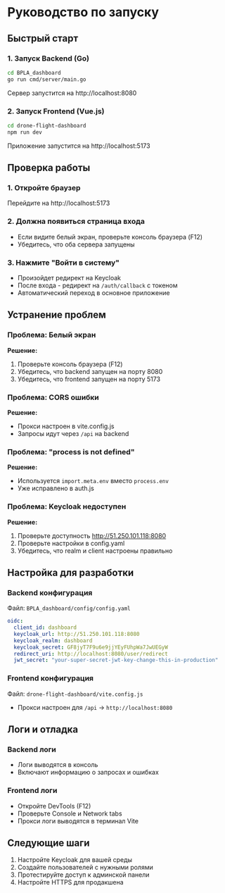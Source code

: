 # Руководство по запуску

## Быстрый старт

### 1. Запуск Backend (Go)

```bash
cd BPLA_dashboard
go run cmd/server/main.go
```

Сервер запустится на http://localhost:8080

### 2. Запуск Frontend (Vue.js)

```bash
cd drone-flight-dashboard
npm run dev
```

Приложение запустится на http://localhost:5173

## Проверка работы

### 1. Откройте браузер
Перейдите на http://localhost:5173

### 2. Должна появиться страница входа
- Если видите белый экран, проверьте консоль браузера (F12)
- Убедитесь, что оба сервера запущены

### 3. Нажмите "Войти в систему"
- Произойдет редирект на Keycloak
- После входа - редирект на `/auth/callback` с токеном
- Автоматический переход в основное приложение

## Устранение проблем

### Проблема: Белый экран
**Решение:**
1. Проверьте консоль браузера (F12)
2. Убедитесь, что backend запущен на порту 8080
3. Убедитесь, что frontend запущен на порту 5173

### Проблема: CORS ошибки
**Решение:**
- Прокси настроен в vite.config.js
- Запросы идут через `/api` на backend

### Проблема: "process is not defined"
**Решение:**
- Используется `import.meta.env` вместо `process.env`
- Уже исправлено в auth.js

### Проблема: Keycloak недоступен
**Решение:**
1. Проверьте доступность http://51.250.101.118:8080
2. Проверьте настройки в config.yaml
3. Убедитесь, что realm и client настроены правильно

## Настройка для разработки

### Backend конфигурация
Файл: `BPLA_dashboard/config/config.yaml`

```yaml
oidc:
  client_id: dashboard
  keycloak_url: http://51.250.101.118:8080
  keycloak_realm: dashboard
  keycloak_secret: GF8jyT7F9u6e9jjYEyFUhpWa7JwUEGyW
  redirect_uri: http://localhost:8080/user/redirect
  jwt_secret: "your-super-secret-jwt-key-change-this-in-production"
```

### Frontend конфигурация
Файл: `drone-flight-dashboard/vite.config.js`
- Прокси настроен для `/api` -> `http://localhost:8080`

## Логи и отладка

### Backend логи
- Логи выводятся в консоль
- Включают информацию о запросах и ошибках

### Frontend логи
- Откройте DevTools (F12)
- Проверьте Console и Network tabs
- Прокси логи выводятся в терминал Vite

## Следующие шаги

1. Настройте Keycloak для вашей среды
2. Создайте пользователей с нужными ролями
3. Протестируйте доступ к админской панели
4. Настройте HTTPS для продакшена
